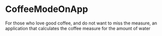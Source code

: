# CoffeeModeOnApp
For those who love good coffee, and do not want to miss the measure, an application that calculates the coffee measure for the amount of water
